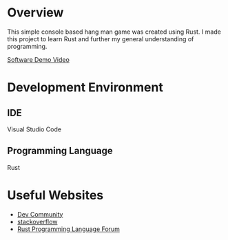 # Overview

This simple console based hang man game was created using Rust.
I made this project to learn Rust and further my general understanding of programming.

[Software Demo Video](https://youtu.be/6fPdBhmCZtc)

# Development Environment

## IDE

Visual Studio Code

## Programming Language

Rust

# Useful Websites

- [Dev Community](https://dev.to/)
- [stackoverflow](https://stackoverflow.com/)
- [Rust Programming Language Forum](https://users.rust-lang.org/)
